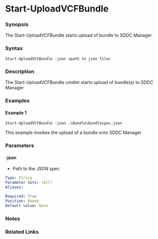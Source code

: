 # Start-UploadVCFBundle

### Synopsis
The Start-UploadVCFBundle starts upload of bundle to SDDC Manager

### Syntax
```
Start-UploadVCFBundle -json <path to json file>
```

### Description
The Start-UploadVCFBundle cmdlet starts upload of bundle(s) to SDDC Manager

### Examples
#### Example 1
```
Start-UploadVCFBundle -json .\Bundle\bundlespec.json
```
This example invokes the upload of a bundle onto SDDC Manager

### Parameters

#### -json
- Path to the JSON spec

```yaml
Type: String
Parameter Sets: (All)
Aliases:

Required: True
Position: Named
Default value: None
```

### Notes

### Related Links
